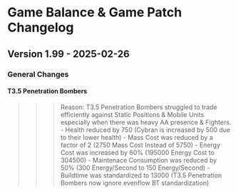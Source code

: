 # Game Balance & Game Patch Changelog

## Version 1.99 - 2025-02-26
### General Changes
#### T3.5 Penetration Bombers
>>> Reason: T3.5 Penetration Bombers struggled to trade efficiently against Static Positions & Mobile Units especially when there was heavy AA presence & Fighters.
    - Health reduced by 750 (Cybran is increased by 500 due to their lower health)
    - Mass Cost was reduced by a factor of 2 (2750 Mass Cost Instead of 5750)
    - Energy Cost was increased by 60% (195000 Energy Cost to 304500)
    - Maintenace Consumption was reduced by 50% (300 Energy/Second to 150 Energy/Second)
    - Buildtime was standardized to 13000 (T3.5 Penetration Bombers now ignore evenflow BT standardization)
